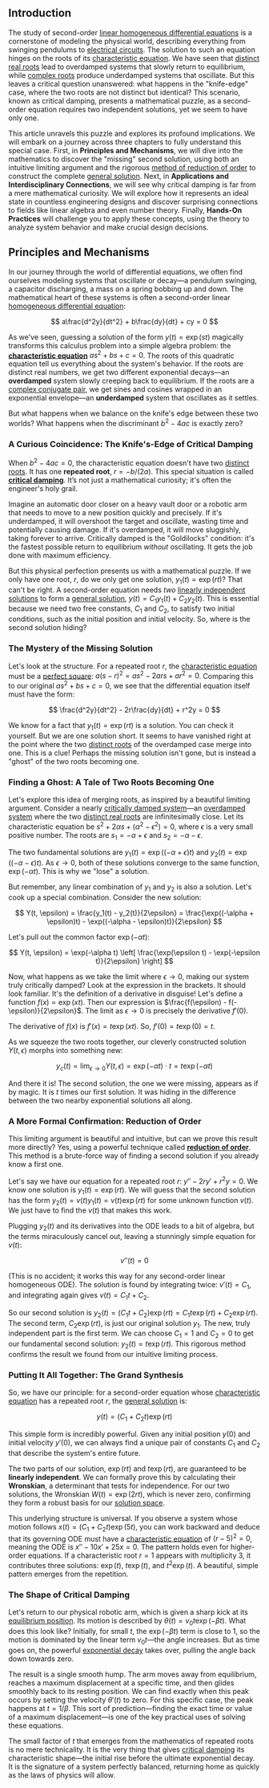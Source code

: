 ## Introduction
The study of second-order [linear homogeneous differential equations](@article_id:164926) is a cornerstone of modeling the physical world, describing everything from swinging pendulums to [electrical circuits](@article_id:266909). The solution to such an equation hinges on the roots of its [characteristic equation](@article_id:148563). We have seen that [distinct real roots](@article_id:272759) lead to overdamped systems that slowly return to equilibrium, while [complex roots](@article_id:172447) produce underdamped systems that oscillate. But this leaves a critical question unanswered: what happens in the "knife-edge" case, where the two roots are not distinct but identical? This scenario, known as critical damping, presents a mathematical puzzle, as a second-order equation requires two independent solutions, yet we seem to have only one.

This article unravels this puzzle and explores its profound implications. We will embark on a journey across three chapters to fully understand this special case.
First, in **Principles and Mechanisms**, we will dive into the mathematics to discover the "missing" second solution, using both an intuitive limiting argument and the rigorous [method of reduction of order](@article_id:167332) to construct the complete [general solution](@article_id:274512).
Next, in **Applications and Interdisciplinary Connections**, we will see why critical damping is far from a mere mathematical curiosity. We will explore how it represents an ideal state in countless engineering designs and discover surprising connections to fields like linear algebra and even number theory.
Finally, **Hands-On Practices** will challenge you to apply these concepts, using the theory to analyze system behavior and make crucial design decisions.

## Principles and Mechanisms

In our journey through the world of differential equations, we often find ourselves modeling systems that oscillate or decay—a pendulum swinging, a capacitor discharging, a mass on a spring bobbing up and down. The mathematical heart of these systems is often a second-order linear [homogeneous differential equation](@article_id:175902):

$$
a\frac{d^2y}{dt^2} + b\frac{dy}{dt} + cy = 0
$$

As we've seen, guessing a solution of the form $y(t) = \exp(st)$ magically transforms this calculus problem into a simple algebra problem: the **[characteristic equation](@article_id:148563)** $as^2 + bs + c = 0$. The roots of this quadratic equation tell us everything about the system's behavior. If the roots are distinct real numbers, we get two different exponential decays—an **overdamped** system slowly creeping back to equilibrium. If the roots are a [complex conjugate pair](@article_id:149645), we get sines and cosines wrapped in an exponential envelope—an **underdamped** system that oscillates as it settles.

But what happens when we balance on the knife's edge between these two worlds? What happens when the discriminant $b^2 - 4ac$ is exactly zero?

### A Curious Coincidence: The Knife's-Edge of Critical Damping

When $b^2 - 4ac = 0$, the characteristic equation doesn't have two [distinct roots](@article_id:266890). It has one **repeated root**, $r = -b/(2a)$. This special situation is called **[critical damping](@article_id:154965)**. It’s not just a mathematical curiosity; it's often the engineer's holy grail.

Imagine an automatic door closer on a heavy vault door or a robotic arm that needs to move to a new position quickly and precisely. If it's underdamped, it will overshoot the target and oscillate, wasting time and potentially causing damage. If it's overdamped, it will move sluggishly, taking forever to arrive. Critically damped is the "Goldilocks" condition: it's the fastest possible return to equilibrium *without* oscillating. It gets the job done with maximum efficiency.

But this physical perfection presents us with a mathematical puzzle. If we only have one root, $r$, do we only get one solution, $y_1(t) = \exp(rt)$? That can't be right. A second-order equation needs *two* [linearly independent solutions](@article_id:184947) to form a [general solution](@article_id:274512), $y(t) = C_1 y_1(t) + C_2 y_2(t)$. This is essential because we need two free constants, $C_1$ and $C_2$, to satisfy two initial conditions, such as the initial position and initial velocity. So, where is the second solution hiding?

### The Mystery of the Missing Solution

Let's look at the structure. For a repeated root $r$, the [characteristic equation](@article_id:148563) must be a [perfect square](@article_id:635128): $a(s-r)^2 = as^2 - 2ars + ar^2 = 0$. Comparing this to our original $as^2+bs+c=0$, we see that the differential equation itself must have the form:

$$
\frac{d^2y}{dt^2} - 2r\frac{dy}{dt} + r^2y = 0
$$

We know for a fact that $y_1(t) = \exp(rt)$ is a solution. You can check it yourself. But we are one solution short. It seems to have vanished right at the point where the two [distinct roots](@article_id:266890) of the overdamped case merge into one. This is a clue! Perhaps the missing solution isn't gone, but is instead a "ghost" of the two roots becoming one.

### Finding a Ghost: A Tale of Two Roots Becoming One

Let's explore this idea of merging roots, as inspired by a beautiful limiting argument. Consider a nearly [critically damped system](@article_id:262427)—an [overdamped system](@article_id:176726) where the two [distinct real roots](@article_id:272759) are infinitesimally close. Let its characteristic equation be $s^2 + 2\alpha s + (\alpha^2 - \epsilon^2) = 0$, where $\epsilon$ is a very small positive number. The roots are $s_1 = -\alpha + \epsilon$ and $s_2 = -\alpha - \epsilon$.

The two fundamental solutions are $y_1(t) = \exp((-\alpha + \epsilon)t)$ and $y_2(t) = \exp((-\alpha - \epsilon)t)$. As $\epsilon \to 0$, both of these solutions converge to the same function, $\exp(-\alpha t)$. This is why we "lose" a solution.

But remember, any linear combination of $y_1$ and $y_2$ is also a solution. Let's cook up a special combination. Consider the new solution:

$$
Y(t, \epsilon) = \frac{y_1(t) - y_2(t)}{2\epsilon} = \frac{\exp((-\alpha + \epsilon)t) - \exp((-\alpha - \epsilon)t)}{2\epsilon}
$$

Let's pull out the common factor $\exp(-\alpha t)$:

$$
Y(t, \epsilon) = \exp(-\alpha t) \left[ \frac{\exp(\epsilon t) - \exp(-\epsilon t)}{2\epsilon} \right]
$$

Now, what happens as we take the limit where $\epsilon \to 0$, making our system truly critically damped? Look at the expression in the brackets. It should look familiar. It's the definition of a derivative in disguise! Let's define a function $f(x) = \exp(xt)$. Then our expression is $\frac{f(\epsilon) - f(-\epsilon)}{2\epsilon}$. The limit as $\epsilon \to 0$ is precisely the derivative $f'(0)$.

The derivative of $f(x)$ is $f'(x) = t \exp(xt)$. So, $f'(0) = t \exp(0) = t$.

As we squeeze the two roots together, our cleverly constructed solution $Y(t, \epsilon)$ morphs into something new:

$$
y_c(t) = \lim_{\epsilon \to 0} Y(t, \epsilon) = \exp(-\alpha t) \cdot t = t\exp(-\alpha t)
$$

And there it is! The second solution, the one we were missing, appears as if by magic. It is $t$ times our first solution. It was hiding in the difference between the two nearby exponential solutions all along.

### A More Formal Confirmation: Reduction of Order

This limiting argument is beautiful and intuitive, but can we prove this result more directly? Yes, using a powerful technique called **[reduction of order](@article_id:140065)**. This method is a brute-force way of finding a second solution if you already know a first one.

Let's say we have our equation for a repeated root $r$: $y'' - 2ry' + r^2y = 0$. We know one solution is $y_1(t) = \exp(rt)$. We will guess that the second solution has the form $y_2(t) = v(t) y_1(t) = v(t)\exp(rt)$ for some unknown function $v(t)$. We just have to find the $v(t)$ that makes this work.

Plugging $y_2(t)$ and its derivatives into the ODE leads to a bit of algebra, but the terms miraculously cancel out, leaving a stunningly simple equation for $v(t)$:

$$
v''(t) = 0
$$

(This is no accident; it works this way for any second-order linear homogeneous ODE). The solution is found by integrating twice: $v'(t) = C_1$, and integrating again gives $v(t) = C_1 t + C_2$.

So our second solution is $y_2(t) = (C_1 t + C_2)\exp(rt) = C_1 t\exp(rt) + C_2\exp(rt)$. The second term, $C_2\exp(rt)$, is just our original solution $y_1$. The new, truly independent part is the first term. We can choose $C_1=1$ and $C_2=0$ to get our fundamental second solution: $y_2(t) = t\exp(rt)$. This rigorous method confirms the result we found from our intuitive limiting process.

### Putting It All Together: The Grand Synthesis

So, we have our principle: for a second-order equation whose [characteristic equation](@article_id:148563) has a repeated root $r$, the [general solution](@article_id:274512) is:

$$
y(t) = (C_1 + C_2 t)\exp(rt)
$$

This simple form is incredibly powerful. Given any initial position $y(0)$ and initial velocity $y'(0)$, we can always find a unique pair of constants $C_1$ and $C_2$ that describe the system's entire future.

The two parts of our solution, $\exp(rt)$ and $t\exp(rt)$, are guaranteed to be **linearly independent**. We can formally prove this by calculating their **Wronskian**, a determinant that tests for independence. For our two solutions, the Wronskian $W(t) = \exp(2rt)$, which is never zero, confirming they form a robust basis for our [solution space](@article_id:199976).

This underlying structure is universal. If you observe a system whose motion follows $x(t) = (C_1 + C_2 t)\exp(5t)$, you can work backward and deduce that its governing ODE must have a [characteristic equation](@article_id:148563) of $(r-5)^2=0$, meaning the ODE is $x'' - 10x' + 25x=0$. The pattern holds even for higher-order equations. If a characteristic root $r=1$ appears with multiplicity 3, it contributes three solutions: $\exp(t)$, $t\exp(t)$, and $t^2\exp(t)$. A beautiful, simple pattern emerges from the repetition.

### The Shape of Critical Damping

Let's return to our physical robotic arm, which is given a sharp kick at its [equilibrium position](@article_id:271898). Its motion is described by $\theta(t) = v_0 t \exp(-\beta t)$. What does this look like? Initially, for small $t$, the $\exp(-\beta t)$ term is close to 1, so the motion is dominated by the linear term $v_0 t$—the angle increases. But as time goes on, the powerful [exponential decay](@article_id:136268) takes over, pulling the angle back down towards zero.

The result is a single smooth hump. The arm moves away from equilibrium, reaches a maximum displacement at a specific time, and then glides smoothly back to its resting position. We can find exactly when this peak occurs by setting the velocity $\theta'(t)$ to zero. For this specific case, the peak happens at $t=1/\beta$. This sort of prediction—finding the exact time or value of a maximum displacement—is one of the key practical uses of solving these equations.

The small factor of $t$ that emerges from the mathematics of repeated roots is no mere technicality. It is the very thing that gives [critical damping](@article_id:154965) its characteristic shape—the initial rise before the ultimate exponential decay. It is the signature of a system perfectly balanced, returning home as quickly as the laws of physics will allow.